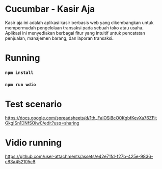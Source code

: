 # Cucumbar - Kasir Aja

Kasir aja ini adalah aplikasi kasir berbasis web yang dikembangkan untuk mempermudah pengelolaan transaksi pada sebuah toko atau usaha. Aplikasi ini menyediakan berbagai fitur yang intuitif untuk pencatatan penjualan, manajemen barang, dan laporan transaksi.

# Running
### `npm install`
### `npm run wdio`

# Test scenario
https://docs.google.com/spreadsheets/d/1th_FaIOSiBcO0KgbfKevXa76ZFitGkgISn1DNfSOiw0/edit?usp=sharing
# Vidio running
https://github.com/user-attachments/assets/e42e71fd-f27b-425e-9836-c83a452105c8

